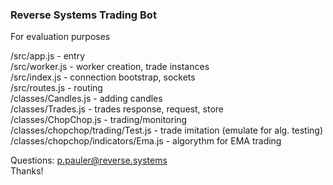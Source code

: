### Reverse Systems Trading Bot

For evaluation purposes

/src/app.js - entry<br/>
/src/worker.js - worker creation, trade instances<br/>
/src/index.js - connection bootstrap, sockets<br/>
/src/routes.js - routing<br/>
/classes/Candles.js - adding candles<br/>
/classes/Trades.js - trades response, request, store<br/>
/classes/ChopChop.js - trading/monitoring<br/>
/classes/chopchop/trading/Test.js - trade imitation (emulate for alg. testing)<br/>
/classes/chopchop/indicators/Ema.js - algorythm for EMA trading<br/>

Questions: p.pauler@reverse.systems<br/>
Thanks!
